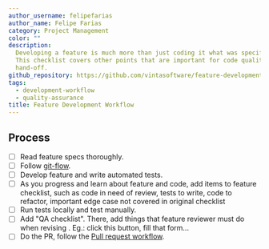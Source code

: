```yaml
---
author_username: felipefarias
author_name: Felipe Farias
category: Project Management
color: ""
description:
  Developing a feature is much more than just coding it what was specified.
  This checklist covers other points that are important for code quality and a smoother
  hand-off.
github_repository: https://github.com/vintasoftware/feature-development-workflow
tags:
  - development-workflow
  - quality-assurance
title: Feature Development Workflow
---
```


## Process

- [ ] Read feature specs thoroughly.
- [ ] Follow [git-flow](http://nvie.com/posts/a-successful-git-branching-model/).
- [ ] Develop feature and write automated tests.
- [ ] As you progress and learn about feature and code, add items to feature checklist, such as code in need of review, tests to write, code to refactor, important edge case not covered in original checklist
- [ ] Run tests locally and test manually.
- [ ] Add "QA checklist". There, add things that feature reviewer must do when revising . Eg.: click this button, fill that form...
- [ ] Do the PR, follow the [Pull request workflow](https://devchecklists.com/pull-requests-checklist/).
